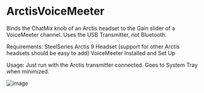 # ArctisVoiceMeeter

Binds the ChatMix knob of an Arctis headset to the Gain slider of a VoiceMeeter channel.
Uses the USB Transmitter, not Bluetooth.

Requirements:
SteelSeries Arctis 9 Headset (support for other Arctis headsets should be easy to add)
VoiceMeeter installed and Set Up

Usage:
Just run with the Arctis transmitter connected.
Goes to System Tray when minimized.

![image](https://github.com/phoenix172/ArctisVoiceMeeter/assets/11656684/e9430500-7316-440c-8a8d-c2424311fd89)
